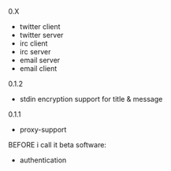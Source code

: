 0.X
* twitter client
* twitter server
* irc client
* irc server
* email server
* email client

0.1.2
* stdin encryption support for title & message

0.1.1
* proxy-support

BEFORE i call it beta software:
* authentication

